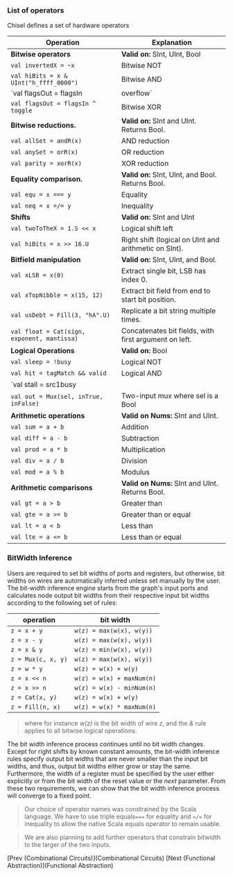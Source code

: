 ### List of operators
Chisel defines a set of hardware operators

| Operation        | Explanation |
| ---------        | ---------           |
| **Bitwise operators**                       | **Valid on:** SInt, UInt, Bool    |
| `val invertedX = ~x`                        | Bitwise NOT |
| `val hiBits = x & UInt("h_ffff_0000")`      | Bitwise AND                     |     
| `val flagsOut = flagsIn | overflow`         | Bitwise OR                      |   
| `val flagsOut = flagsIn ^ toggle`           | Bitwise XOR                     |  
| **Bitwise reductions.**                     | **Valid on:** SInt and UInt. Returns Bool. |
| `val allSet = andR(x)`                      | AND reduction                     |   
| `val anySet = orR(x)`                       | OR reduction                      |  
| `val parity = xorR(x)`                      | XOR reduction                     |   
| **Equality comparison.**                    | **Valid on:** SInt, UInt, and Bool. Returns Bool. |
| `val equ = x === y`                         | Equality                          |
| `val neq = x =/= y`                         | Inequality                        |
| **Shifts**                                  | **Valid on:** SInt and UInt       |
| `val twoToTheX = 1.S << x`                  | Logical shift left                |
| `val hiBits = x >> 16.U`                    | Right shift (logical on UInt and arithmetic on SInt). |  
| **Bitfield manipulation**                   | **Valid on:** SInt, UInt, and Bool. |
| `val xLSB = x(0)`                           | Extract single bit, LSB has index 0.     |  
| `val xTopNibble = x(15, 12)`                | Extract bit field from end to start bit position.     |            
| `val usDebt = Fill(3, "hA".U)`              | Replicate a bit string multiple times.     |               
| `val float = Cat(sign, exponent, mantissa)` | Concatenates bit fields, with first argument on left.     |
| **Logical Operations**                      | **Valid on:** Bool                                                                             
| `val sleep = !busy`                         | Logical NOT                       |       
| `val hit = tagMatch && valid`               | Logical AND                       |                 
| `val stall = src1busy || src2busy`          | Logical OR                        |                     
| `val out = Mux(sel, inTrue, inFalse)`       | Two-input mux where sel is a Bool |                                               
| **Arithmetic operations**                   | **Valid on Nums:** SInt and UInt.  |
| `val sum = a + b`                           | Addition                           |           
| `val diff = a - b`                          | Subtraction                        |            
| `val prod = a * b`                          | Multiplication                     |            
| `val div = a / b`                           | Division                           |           
| `val mod = a % b`                           | Modulus                            |           
| **Arithmetic comparisons**                  | **Valid on Nums:** SInt and UInt. Returns Bool. |
| `val gt = a > b`                            | Greater than                       |      
| `val gte = a >= b`                          | Greater than or equal              |                 
| `val lt = a < b`                            | Less than                          |   
| `val lte = a <= b`                          | Less than or equal                 |              


### BitWidth Inference
Users are required to set bit widths of ports and registers, but otherwise,
bit widths on wires are automatically inferred unless set manually by the user.
The bit-width inference engine starts from the graph's input ports and 
calculates node output bit widths from their respective input bit widths according to the following set of rules:

| operation        | bit width           |
| ---------        | ---------           |
| ```z = x + y```        | ```w(z) = max(w(x), w(y))```   |
| ```z = x - y```        | ```w(z) = max(w(x), w(y))```    |
| ```z = x & y```        | ```w(z) = min(w(x), w(y))```    |
| ```z = Mux(c, x, y)``` | ```w(z) = max(w(x), w(y))```    |
| ```z = w * y```        | ```w(z) = w(x) + w(y)```        |
| ```z = x << n```       | ```w(z) = w(x) + maxNum(n)``` |
| ```z = x >> n```       | ```w(z) = w(x) - minNum(n)``` |
| ```z = Cat(x, y)```    | ```w(z) = w(x) + w(y)```        |
| ```z = Fill(n, x)```   | ```w(z) = w(x) * maxNum(n)``` |
>where for instance *w(z)* is the bit width of wire *z*, and the *&*
rule applies to all bitwise logical operations.

The bit width inference process continues until no bit width changes.
Except for right shifts by known constant amounts, the bit-width
inference rules specify output bit widths that are never smaller than
the input bit widths, and thus, output bit widths either grow or stay
the same.  Furthermore, the width of a register must be specified by
the user either explicitly or from the bit width of the reset value or
the *next* parameter.
From these two requirements, we can show that the bit width inference
process will converge to a fixed point.

>Our choice of operator names was constrained by the Scala language.
We have to use triple equals```===``` for equality and ```=/=```
for inequality to allow the
native Scala equals operator to remain usable.

>We are also planning to add further operators that constrain bitwidth
to the larger of the two inputs.

[Prev (Combinational Circuits)](Combinational Circuits)  [Next (Functional Abstraction)](Functional Abstraction)